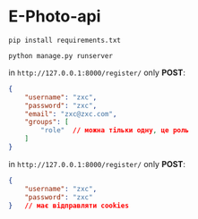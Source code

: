 # E-Photo-api

`pip install requirements.txt`

`python manage.py runserver`

in `http://127.0.0.1:8000/register/` only **POST**:
```json
{
    "username": "zxc",
    "password": "zxc",
    "email": "zxc@zxc.com",
    "groups": [
        "role"  // можна тільки одну, це роль
    ]
}
```

in `http://127.0.0.1:8000/register/` only **POST**:
```json
{
    "username": "zxc",
    "password": "zxc"
}   // має відправляти cookies
```

